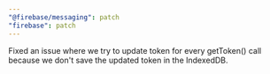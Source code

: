 ```yaml
---
"@firebase/messaging": patch
"firebase": patch
---
```


Fixed an issue where we try to update token for every getToken() call because we don't save the updated token in the IndexedDB.
